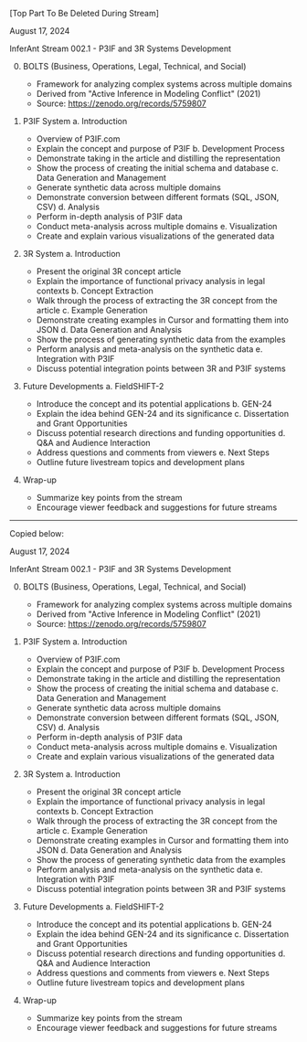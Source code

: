 [Top Part To Be Deleted During Stream]

August 17, 2024 

InferAnt Stream 002.1 - P3IF and 3R Systems Development

0. BOLTS (Business, Operations, Legal, Technical, and Social)
   - Framework for analyzing complex systems across multiple domains
   - Derived from "Active Inference in Modeling Conflict" (2021)
   - Source: https://zenodo.org/records/5759807

1. P3IF System
   a. Introduction
      - Overview of P3IF.com
      - Explain the concept and purpose of P3IF
   b. Development Process
      - Demonstrate taking in the article and distilling the representation
      - Show the process of creating the initial schema and database
   c. Data Generation and Management
      - Generate synthetic data across multiple domains
      - Demonstrate conversion between different formats (SQL, JSON, CSV)
   d. Analysis
      - Perform in-depth analysis of P3IF data
      - Conduct meta-analysis across multiple domains
   e. Visualization
      - Create and explain various visualizations of the generated data

2. 3R System
   a. Introduction
      - Present the original 3R concept article
      - Explain the importance of functional privacy analysis in legal contexts
   b. Concept Extraction
      - Walk through the process of extracting the 3R concept from the article
   c. Example Generation
      - Demonstrate creating examples in Cursor and formatting them into JSON
   d. Data Generation and Analysis
      - Show the process of generating synthetic data from the examples
      - Perform analysis and meta-analysis on the synthetic data
   e. Integration with P3IF
      - Discuss potential integration points between 3R and P3IF systems

3. Future Developments
   a. FieldSHIFT-2
      - Introduce the concept and its potential applications
   b. GEN-24
      - Explain the idea behind GEN-24 and its significance
   c. Dissertation and Grant Opportunities
      - Discuss potential research directions and funding opportunities
   d. Q&A and Audience Interaction
      - Address questions and comments from viewers
   e. Next Steps
      - Outline future livestream topics and development plans

4. Wrap-up
   - Summarize key points from the stream
   - Encourage viewer feedback and suggestions for future streams















----------------------------------------

Copied below:

August 17, 2024 

InferAnt Stream 002.1 - P3IF and 3R Systems Development

0. BOLTS (Business, Operations, Legal, Technical, and Social)
   - Framework for analyzing complex systems across multiple domains
   - Derived from "Active Inference in Modeling Conflict" (2021)
   - Source: https://zenodo.org/records/5759807

1. P3IF System
   a. Introduction
      - Overview of P3IF.com
      - Explain the concept and purpose of P3IF
   b. Development Process
      - Demonstrate taking in the article and distilling the representation
      - Show the process of creating the initial schema and database
   c. Data Generation and Management
      - Generate synthetic data across multiple domains
      - Demonstrate conversion between different formats (SQL, JSON, CSV)
   d. Analysis
      - Perform in-depth analysis of P3IF data
      - Conduct meta-analysis across multiple domains
   e. Visualization
      - Create and explain various visualizations of the generated data

2. 3R System
   a. Introduction
      - Present the original 3R concept article
      - Explain the importance of functional privacy analysis in legal contexts
   b. Concept Extraction
      - Walk through the process of extracting the 3R concept from the article
   c. Example Generation
      - Demonstrate creating examples in Cursor and formatting them into JSON
   d. Data Generation and Analysis
      - Show the process of generating synthetic data from the examples
      - Perform analysis and meta-analysis on the synthetic data
   e. Integration with P3IF
      - Discuss potential integration points between 3R and P3IF systems

3. Future Developments
   a. FieldSHIFT-2
      - Introduce the concept and its potential applications
   b. GEN-24
      - Explain the idea behind GEN-24 and its significance
   c. Dissertation and Grant Opportunities
      - Discuss potential research directions and funding opportunities
   d. Q&A and Audience Interaction
      - Address questions and comments from viewers
   e. Next Steps
      - Outline future livestream topics and development plans

4. Wrap-up
   - Summarize key points from the stream
   - Encourage viewer feedback and suggestions for future streams
